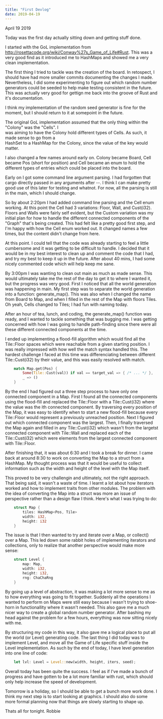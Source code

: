 ```yaml
---
title: "First Devlog"
date: 2019-04-19
---
```


April 19 2019

Today was the first day actually sitting down and getting stuff done.

I started with the GoL implementation from http://rosettacode.org/wiki/Conway%27s_Game_of_Life#Rust. 
This was a very good find as it introduced me to HashMaps and showed me a very clean implementation.

The first thing I tried to tackle was the creation of the board. In retospect, I should have had more
smaller commits documenting the changes I made. Nevertheless, I did some experimenting to figure out
which random number generators could be seeded to help make testing consistent in the future. This 
was actually very good for gettign me back into the groove of Rust and it's documentation. 

I think my implementation of the random seed generator is fine for the moment, but I should return to
it at somepoint in the future.

The original GoL implementation assumed that the only thing within the "Colony" was the "Cells". I  
was aiming to have the Colony hold different types of Cells. As such, it made sense to go from a  
HashSet to a HashMap for the Colony, since the value of the key would matter. 

I also changed a few names around early on. Colony became Board, Cell became Pos (short for position)
and Cell became an enum to hold the different types of entries which could be placed into the board. 

Early on I got some command line argument parsing. I had forgotten that cargo directly passed in any 
arguments after --. I think I can make pretty good use of this later for testing and whatnot. For now,
all the parsing is still in the main, which I should change. 

So by about 2:20pm I had added command line parsing and the Cell enum working. At this point the Cell had 
3 variations: Floor, Wall, and Cust(i32). Floors and Walls were fairly self evident, but the Custom
variation was my initial plan for how to handle the different connected components of the "Graph" that's 
being created. This had felt like a pretty good first step, and I'm happy with how the Cell enum worked
out. It changed names a few times, but the content didn't change from here.

At this point. I could tell that the code was already starting to feel a little cumbersome and it was 
getting to be difficult to handle. I decided that it would be in my best interest to clean up and comment
the code that I had, and try my best to keep it up in the future. After about 40 mins, I had some nicely 
commented code which will help keep me sane.

By 3:00pm I was wanting to clean out main as much as made sense. This would ultimately take me the rest of
the day to get it to where I wanted it, but the progress was very good. First I noticed that all the world
generation was happening in main. My first step was to separate the world generation into a function:
generate_map(). This was also when I changed the name from Board to Map, and when I filled in the rest of 
the Map with floors Tiles. Oh yeah, Cells changed to Tiles; I had fun with naming today.

After an hour of tea, lunch, and coding, the generate_map() function was ready, and I wanted to tackle
something that was bugging me. I was getting concerned with how I was going to handle path-finding since
there were all these different connected components at the time. 

I ended up implementing a flood-fill algorithm which would find all the Tile::Floor spaces which were 
reachable from a given starting position. I was really impressed with how well the match syntax handled 
this. The hardest challenge I faced at this time was differenciating between different Tile::Cust(i32) by 
their value, and this was easily resolved with match.

```rust
    match Map.get(Pos) {
        Some(Tile::Cust(val)) if val == target_val => { /* ... */ },
        _ => ()
    }
```

By the end I had figured out a three step process to have only one connected component in a Map. First I 
found all the connected components using the flood-fill and replaced the Tile::Floor with a Tile::Cust(i32)
where the value was the ith connected component. By traversing every position of the Map, it was easy to 
identify when to start a new flood-fill because every Tile::Floor would represent a previously unreached 
position. Next I figured out which connected component was the largest. Then, I finally traversed the Map 
again and filled in any Tile::Cust(i32) which wasn't from the largetst connected component with Tile::Wall
and replaced each of the Tile::Cust(i32) which were elements from the largest connected component with 
Tile::Floor. 

After finishing that, it was about 6:30 and I took a break for dinner. I came back at around 8:30 to work 
on converting the Map to a struct from a HashMap. My thought process was that it would be useful to collect
information such as the width and height of the level with the Map itself. 

This proved to be very challengin and ultimately, not the right approach. That being said, it wasn't a waste
of time. I learnt a lot about how iterators worked and how to implement traits from other modules. The 
problem with the idea of converting the Map into a struct was more an issue of perspective rather than a 
design flaw I think. Here's what I was trying to do:

```rust
    struct Map {
        tiles: HashMap<Pos, Tile>
        width: i32,
        height: i32
    }
```

The issue is that I then wanted to try and iterate over a Map, or collect() over a Map. This led down some
rabbit holes of implementing iterators and collections, only to realize that another perspective would make
more sense:

```rust
    struct Level {
        map: Map,
        width: i32, 
        height: i32,
        rng: ChaChaRng
    }
```

By going up a level of abstraction, it was making a lot more sense to me as to how everything was going to 
fit together. Suddenly all the operations I wanted to perform on Maps were still easy because I wasn't 
trying to shoe-horn in functionallity where it wasn't needed. This also gave me a much nicer way to create
a global random number generator. After bashing my head against the problem for a few hours, everything was
now sitting nicely with me. 

By structuring my code in this way, it also gave me a logical place to put all the world (or Level) generating
code. The last thing I did today was to implement Level, and move all the Game of Life specific stuff inside
the Level implementation. As such by the end of today, I have level generation into one line of code:

```rust
    let lvl: Level = Level::new(width, height, iters, seed);
```

Overall today has been quite the success. I feel as if I've made a bunch of progress and have gotten to be a 
lot more familiar with rust, which should only help increase the speed of development.

Tomorrow is a holiday, so I should be able to get a bunch more work done. I think my next step is to start 
looking at graphics. I should also do some more formal planning now that things are slowly starting to shape
up. 

Thats all for tonight.
Robbie
